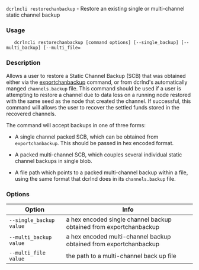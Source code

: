 `dcrlncli restorechanbackup` - Restore an existing single or multi-channel static channel backup

### Usage
```
   dcrlncli restorechanbackup [command options] [--single_backup] [--multi_backup] [--multi_file=
```

### Description

Allows a user to restore a Static Channel Backup (SCB) that was
obtained either via the [exportchanbackup](exportchanbackup.md) command, or from dcrlnd's
automatically manged `channels.backup` file. This command should be used
if a user is attempting to restore a channel due to data loss on a
running node restored with the same seed as the node that created the
channel. If successful, this command will allows the user to recover
the settled funds stored in the recovered channels.

The command will accept backups in one of three forms:

* A single channel packed SCB, which can be obtained from
`exportchanbackup`. This should be passed in hex encoded format.

* A packed multi-channel SCB, which couples several individual
static channel backups in single blob.

* A file path which points to a packed multi-channel backup within a
file, using the same format that dcrlnd does in its `channels.backup`
file.
  

### Options
|Option|Info|
|--|--|
|`--single_backup value`|  a hex encoded single channel backup obtained from exportchanbackup|
|`--multi_backup value`|   a hex encoded multi-channel backup obtained from exportchanbackup|
|`--multi_file value`|     the path to a multi-channel back up file|
